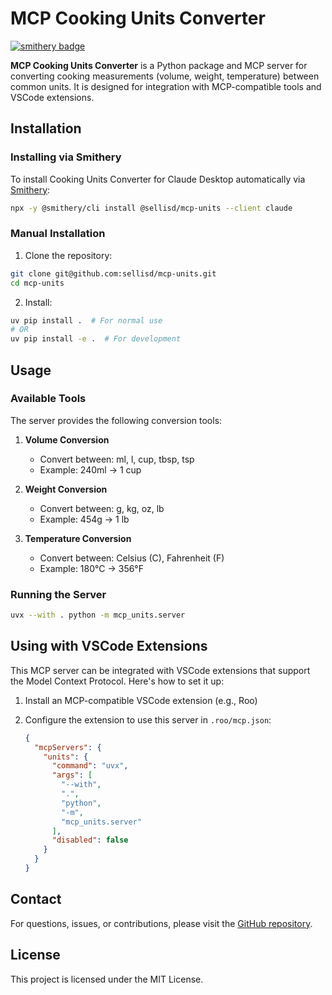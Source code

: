 # MCP Cooking Units Converter

[![smithery badge](https://smithery.ai/badge/@sellisd/mcp-units)](https://smithery.ai/server/@sellisd/mcp-units)

<!-- mcp-name: io.github.username/server-name -->

**MCP Cooking Units Converter** is a Python package and MCP server for converting cooking measurements (volume, weight, temperature) between common units. It is designed for integration with MCP-compatible tools and VSCode extensions.

## Installation

### Installing via Smithery

To install Cooking Units Converter for Claude Desktop automatically via [Smithery](https://smithery.ai/server/@sellisd/mcp-units):

```bash
npx -y @smithery/cli install @sellisd/mcp-units --client claude
```

### Manual Installation
1. Clone the repository:
```bash
git clone git@github.com:sellisd/mcp-units.git
cd mcp-units
```

2. Install:
```bash
uv pip install .  # For normal use
# OR
uv pip install -e .  # For development
```

## Usage

### Available Tools

The server provides the following conversion tools:

1. **Volume Conversion**
   - Convert between: ml, l, cup, tbsp, tsp
   - Example: 240ml → 1 cup

2. **Weight Conversion**
   - Convert between: g, kg, oz, lb
   - Example: 454g → 1 lb

3. **Temperature Conversion**
   - Convert between: Celsius (C), Fahrenheit (F)
   - Example: 180°C → 356°F

### Running the Server

```bash
uvx --with . python -m mcp_units.server
```

## Using with VSCode Extensions

This MCP server can be integrated with VSCode extensions that support the Model Context Protocol. Here's how to set it up:

1. Install an MCP-compatible VSCode extension (e.g., Roo)

2. Configure the extension to use this server in `.roo/mcp.json`:
   ```json
   {
     "mcpServers": {
       "units": {
         "command": "uvx",
         "args": [
           "--with",
           ".",
           "python",
           "-m",
           "mcp_units.server"
         ],
         "disabled": false
       }
     }
   }
   ```

## Contact

For questions, issues, or contributions, please visit the [GitHub repository](https://github.com/sellisd/mcp-units).

## License

This project is licensed under the MIT License.
